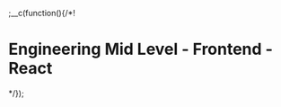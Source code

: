 
;__c(function(){/*!

# Engineering Mid Level - Frontend - React



[//]: # (@~|tech/engineering-mid-level/frontend/react|~@)

*/});

